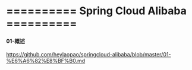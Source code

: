 # ==========   Spring Cloud Alibaba   ==========

#### 01-概述
https://github.com/heylaopao/springcloud-alibaba/blob/master/01-%E6%A6%82%E8%BF%B0.md